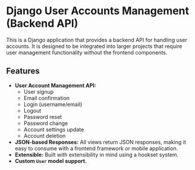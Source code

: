 # Django User Accounts Management (Backend API)

This is a Django application that provides a backend API for handling user accounts. It is designed to be integrated into larger projects that require user management functionality without the frontend components.

## Features

* **User Account Management API:**
  * User signup
  * Email confirmation
  * Login (username/email)
  * Logout
  * Password reset
  * Password change
  * Account settings update
  * Account deletion
* **JSON-based Responses:** All views return JSON responses, making it easy to consume with a frontend framework or mobile application.
* **Extensible:** Built with extensibility in mind using a hookset system.
* **Custom `User` model support.**

